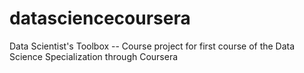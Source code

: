 # datasciencecoursera
Data Scientist's Toolbox -- Course project for first course of the Data Science Specialization through Coursera
